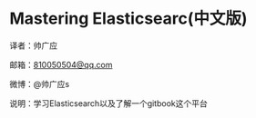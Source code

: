 # Mastering Elasticsearc(中文版)

译者：帅广应

邮箱：810050504@qq.com

微博：@帅广应s


说明：学习Elasticsearch以及了解一个gitbook这个平台


